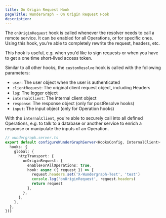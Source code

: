 ```yaml
---
title: On Origin Request Hook
pageTitle: WunderGraph - On Origin Request Hook
description:
---
```


The `onOriginRequest` hook is called whenever the resolver needs to call a remote service.
It can be enabled for all Operations, or for specific ones.
Using this hook, you're able to completely rewrite the request, headers, etc.

This hook is useful, e.g. when you'd like to sign requests or when you have to get a one time short-lived access token.

Similar to all other hooks,
the `customResolve` hook is called with the following parameters:

- `user`: The user object when the user is authenticated
- `clientRequest`: The original client request object, including Headers
- `log`: The logger object
- `internalClient`: The internal client object
- `response`: The response object (only for postResolve hooks)
- `input`: The input object (only for Operation hooks)

With the `internalClient`,
you're able to securely call into all defined Operations,
e.g. to talk to a database or another service to enrich a response or manipulate the inputs of an Operation.

```typescript
// wundergraph.server.ts
export default configureWunderGraphServer<HooksConfig, InternalClient>(() => ({
  hooks: {
    global: {
      httpTransport: {
        onOriginRequest: {
          enableForAllOperations: true,
          hook: async ({ request }) => {
            request.headers.set('X-Wundergraph-Test', 'test')
            console.log('onOriginRequest', request.headers)
            return request
          },
        },
      },
    },
  },
}))
```
